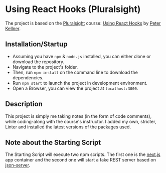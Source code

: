 # Using React Hooks (Pluralsight)

The project is based on the [Pluralsight](https://www.pluralsight.com/) course: [Using React Hooks](https://app.pluralsight.com/library/courses/using-react-hooks/table-of-contents) by [Peter Kellner](https://github.com/pkellner).

## Installation/Startup
* Assuming you have `npm` & `node.js` installed, you can either clone or download the repository. 
* Navigate to the project's folder. 
* Then, run `npm install` on the command line to download the dependencies. 
* Run `npm start` to launch the project in development environment.
* Open a Browser, you can view the project at `localhost:3000`.

## Description
This project is simply me taking notes (in the form of code comments), while coding-along with the course's instructor. I added my own, stricter, Linter and installed the latest versions of the packages used.

## Note about the Starting Script
The Starting Script will execute two npm scripts. The first one is the  [next.js](https://github.com/zeit/next.js) app container and the second one will start a fake REST server based on [json-server](https://github.com/typicode/json-server).
 
